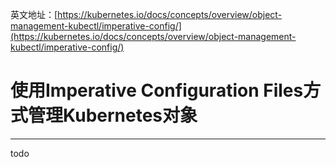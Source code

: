 英文地址：[https://kubernetes.io/docs/concepts/overview/object-management-kubectl/imperative-config/](https://kubernetes.io/docs/concepts/overview/object-management-kubectl/imperative-config/)

# 使用Imperative Configuration Files方式管理Kubernetes对象

---

todo



